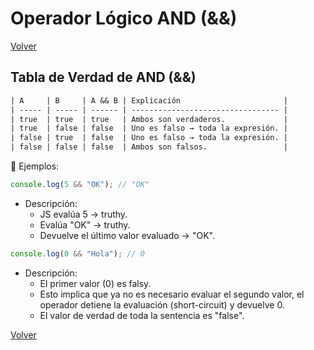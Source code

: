# Operador Lógico AND (&&)

[Volver](./JavaScript.md)

## Tabla de Verdad de AND (&&)

```txt
| A     | B     | A && B | Explicación                       |
| ----- | ----- | ------ | --------------------------------- |
| true  | true  | true   | Ambos son verdaderos.             |
| true  | false | false  | Uno es falso → toda la expresión. |
| false | true  | false  | Uno es falso → toda la expresión. |
| false | false | false  | Ambos son falsos.                 |
```

📗 Ejemplos:

```js
console.log(5 && "OK"); // "OK"
```

- Descripción:
  - JS evalúa 5 → truthy.
  - Evalúa "OK" → truthy.
  - Devuelve el último valor evaluado → "OK".

```js
console.log(0 && "Hola"); // 0
```

- Descripción:
  - El primer valor (0) es falsy.
  - Esto implica que ya no es necesario evaluar el segundo valor, el operador detiene la evaluación (short-circuit) y devuelve 0.
  - El valor de verdad de toda la sentencia es "false".

[Volver](./JavaScript.md)